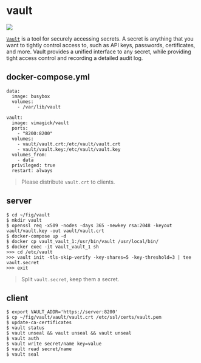 vault
=====

![](https://badge.imagelayers.io/vimagick/vault:latest.svg)

[`Vault`][1] is a tool for securely accessing secrets. A secret is anything
that you want to tightly control access to, such as API keys, passwords,
certificates, and more. Vault provides a unified interface to any secret, while
providing tight access control and recording a detailed audit log.

## docker-compose.yml

```
data:
  image: busybox
  volumes:
    - /var/lib/vault

vault:
  image: vimagick/vault
  ports:
    - "8200:8200"
  volumes:
    - vault/vault.crt:/etc/vault/vault.crt
    - vault/vault.key:/etc/vault/vault.key
  volumes_from:
    - data
  privileged: true
  restart: always
```

> Please distribute `vault.crt` to clients.

## server

```
$ cd ~/fig/vault
$ mkdir vault
$ openssl req -x509 -nodes -days 365 -newkey rsa:2048 -keyout vault/vault.key -out vault/vault.crt
$ docker-compose up -d
$ docker cp vault_vault_1:/usr/bin/vault /usr/local/bin/
$ docker exec -it vault_vault_1 sh
>>> cd /etc/vault
>>> vault init -tls-skip-verify -key-shares=5 -key-threshold=3 | tee vault.secret
>>> exit
```

> Split `vault.secret`, keep them a secret.

## client

```
$ export VAULT_ADDR='https://server:8200'
$ cp ~/fig/vault/vault/vault.crt /etc/ssl/certs/vault.pem
$ update-ca-certificates
$ vault status
$ vault unseal && vault unseal && vault unseal
$ vault auth
$ vault write secret/name key=value
$ vault read secret/name
$ vault seal
```

[1]: https://www.vaultproject.io/
